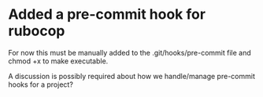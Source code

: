 
# Added a pre-commit hook for rubocop

For now this must be manually added to the .git/hooks/pre-commit file and chmod +x to make executable. 

A discussion is possibly required about how we handle/manage pre-commit hooks for a project?
